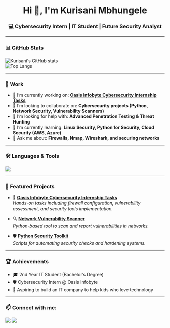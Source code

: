 <h1 align="center">Hi 👋, I'm Kurisani Mbhungele</h1>
<h3 align="center">💻 Cybersecurity Intern | IT Student | Future Security Analyst</h3>

---

### 📊 GitHub Stats  
![Kurisani's GitHub stats](https://github-readme-stats.vercel.app/api?username=Kurisani19&show_icons=true&theme=tokyonight)  
![Top Langs](https://github-readme-stats.vercel.app/api/top-langs/?username=Kurisani19&layout=compact&theme=tokyonight)

---

### 🚀 Work
- 🔭 I’m currently working on: **[Oasis Infobyte Cybersecurity Internship Tasks](https://github.com/Kurisani19/Oasis-Infobye)**  
- 👯 I’m looking to collaborate on: **Cybersecurity projects (Python, Network Security, Vulnerability Scanners)**  
- 🤝 I’m looking for help with: **Advanced Penetration Testing & Threat Hunting**  
- 🌱 I’m currently learning: **Linux Security, Python for Security, Cloud Security (AWS, Azure)**  
- 💬 Ask me about: **Firewalls, Nmap, Wireshark, and securing networks**  

---

### 🛠 Languages & Tools  
<p align="left">
  <img src="https://skillicons.dev/icons?i=python,linux,git,github,vscode,bash" />
</p>

---

### 📂 Featured Projects
- 🏢 [**Oasis Infobyte Cybersecurity Internship Tasks**](https://github.com/Kurisani19/Oasis-Infobye)  
  *Hands-on tasks including firewall configuration, vulnerability assessment, and security tools implementation.*  

- 🔍 [**Network Vulnerability Scanner**](#)  
  *Python-based tool to scan and report vulnerabilities in networks.*  

- 🛡 [**Python Security Toolkit**](#)  
  *Scripts for automating security checks and hardening systems.*  

---

### 🏆 Achievements
- 🎓 2nd Year IT Student (Bachelor’s Degree)  
- 🛡 Cybersecurity Intern @ Oasis Infobyte  
- 🚀 Aspiring to build an IT company to help kids who love technology  

---

### 📫 Connect with me:
<p align="left">
<a href="https://github.com/Kurisani19"><img src="https://img.shields.io/badge/GitHub-181717?style=for-the-badge&logo=github&logoColor=white"/></a>
<a href="https://linkedin.com/in/YOUR-LINKEDIN"><img src="https://img.shields.io/badge/LinkedIn-0077B5?style=for-the-badge&logo=linkedin&logoColor=white"/></a>
</p>




